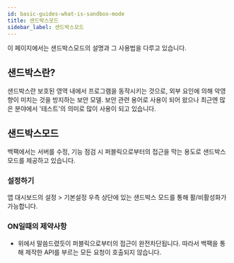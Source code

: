 ```yaml
---
id: basic-guides-what-is-sandbox-mode
title: 샌드박스모드
sidebar_label: 샌드박스모드
---
```


이 페이지에서는 샌드박스모드의 설명과 그 사용법을 다루고 있습니다.

## 샌드박스란?

샌드박스란 보호된 영역 내에서 프로그램을 동작시키는 것으로, 외부 요인에 의해 악영향이 미치는 것을 방지하는 보안 모델.
보안 관련 용어로 사용이 되어 왔으나 최근엔 많은 분야에서 '테스트'의 의미로 많이 사용이 되고 있습니다.

## 샌드박스모드

백팩에서는 서버를 수정, 기능 점검 시 퍼블릭으로부터의 접근을 막는 용도로 샌드박스모드를 제공하고 있습니다.

### 설정하기

앱 대시보드의 설정 > 기본설정 우측 상단에 있는 샌드박스 모드를 통해 활/비활성화가 가능합니다.

### ON일때의 제약사항

- 위에서 말씀드렸듯이 퍼블릭으로부터의 접근이 완전차단됩니다. 따라서 백팩을 통해 제작한 API를 부르는 모든 요청이 호출되지 않습니다.
